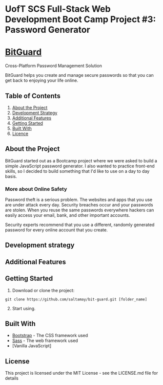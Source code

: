 # UofT SCS Full-Stack Web Development Boot Camp Project #3: Password Generator

# [BitGuard](https://saltamay.github.io/UofT_BootCamp_PasswordGenerator/)

Cross-Platform Password Management Solution

BitGuard helps you create and manage secure passwords so that you can get back to enjoying your life online.

## Table of Contents

1. [About the Project](#about-the-project)
2. [Development Strategy](#development-strategy)
3. [Additional Features](#additional-features)
4. [Getting Started](#getting-started) 
5. [Built With](#built-with)
6. [Licence](#licence)

## About the Project

BitGuard started out as a Bootcamp project where we were asked to build a simple JavaScript password generator. I also wanted to practice front-end skills,
so I decided to build something that I'd like to use on a day to day basis.

### More about Online Safety
Password theft is a serious problem. The websites and apps that you use are under attack every day. Security breaches occur and your passwords are stolen. When you reuse the same passwords everywhere hackers can easily access your email, bank, and other important accounts.

Security experts recommend that you use a different, randomly generated password for every online account that you create.

## Development strategy

## Additional Features

## Getting Started

1. Download or clone the project:
```
git clone https://github.com/saltamay/bit-guard.git [folder_name]
```
2. Start using.

## Built With

* [Bootstrap](https://getbootstrap.com/) - The CSS framework used 
* [Sass](https://sass-lang.com/documentation) - The web framework used
* [Vanilla JavaScript]

## License
This project is licensed under the MIT License - see the LICENSE.md file for details
